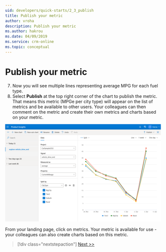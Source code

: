```yaml
---
uid: developers/quick-starts/2_3_publish
title: Publish your metric
author: vroha
description: Publish your metric
ms.author: hakrou
ms.date: 04/09/2019
ms.service: crm-online
ms.topic: conceptual
---
```


# Publish your metric

7. Now you will see multiple lines representing average MPG for each fuel type. 
8. Select **Publish** at the top right corner of the chart to publish the metric. That means this metric (MPGe per city type) will appear on the list of metrics and be available to other users. Your colleagues can then comment on the metric and create their own metrics and charts based on your metric. 

![Select split](2_Split.PNG)

From your landing page, click on metrics. Your metric is available for use - your colleagues can also create charts based on this metric.

> [!div class="nextstepaction"]
> [Next >>](3_get-insights.md)




